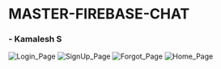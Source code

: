 # MASTER-FIREBASE-CHAT
### - Kamalesh S


![Login_Page](https://user-images.githubusercontent.com/70477035/124493459-488d7480-ddd3-11eb-8212-1a5a9c0bf78b.jpg)
![SignUp_Page](https://user-images.githubusercontent.com/70477035/124493474-4c20fb80-ddd3-11eb-8ae3-0e61ac5170c9.jpg)
![Forgot_Page](https://user-images.githubusercontent.com/70477035/124493491-50e5af80-ddd3-11eb-9b2d-e5e6a2f0d532.jpg)
![Home_Page](https://user-images.githubusercontent.com/70477035/124493500-53480980-ddd3-11eb-8635-c1db03814d77.jpg)
